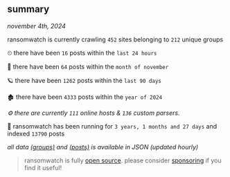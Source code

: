 
## summary
_november 4th, 2024_

ransomwatch is currently crawling `452` sites belonging to `212` unique groups

⏲ there have been `16` posts within the `last 24 hours`

🦈 there have been `64` posts within the `month of november`

🪐 there have been `1262` posts within the `last 90 days`

🏚 there have been `4333` posts within the `year of 2024`

_⚙️ there are currently `111` online hosts & `136` custom parsers._

🦕 ransomwatch has been running for `3 years, 1 months and 27 days` and indexed `13790` posts

_all data  [(groups)](http://ransomwhat.telemetry.ltd/groups) and [(posts)](http://ransomwhat.telemetry.ltd/posts) is available in JSON (updated hourly)_

> ransomwatch is fully [open source](https://github.com/joshhighet/ransomwatch#ransomwatch--). please consider [sponsoring](https://github.com/sponsors/joshhighet) if you find it useful!
